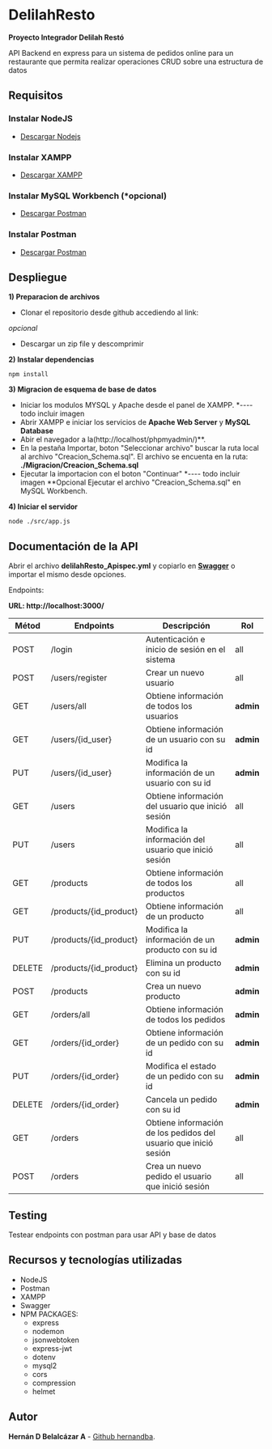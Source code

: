 # DelilahResto
**Proyecto Integrador Delilah Restó**

 API Backend en express para un sistema de pedidos online para un restaurante que permita realizar 
 operaciones CRUD sobre una estructura de datos
## Requisitos

### Instalar NodeJS
  - [Descargar Nodejs](https://nodejs.org/en/download/)

### Instalar XAMPP
  - [Descargar XAMPP](https://www.apachefriends.org/es/download.html)

### Instalar MySQL Workbench (*opcional)
  - [Descargar Postman](https://www.postman.com/product/api-client/)

### Instalar Postman
  - [Descargar Postman](https://www.postman.com/product/api-client/)

## Despliegue
**1) Preparacion de archivos**

* Clonar el repositorio desde github accediendo al link: 

*opcional*
* Descargar un zip file y descomprimir

**2) Instalar dependencias**
```
npm install
```

**3) Migracion de esquema de base de datos**
* Iniciar los modulos MYSQL y Apache desde el panel de XAMPP.
*----todo incluir imagen
* Abrir XAMPP e iniciar los servicios de **Apache Web Server** y **MySQL Database**
* Abir el navegador a la(http://localhost/phpmyadmin/)**.
* En la pestaña Importar, boton "Seleccionar archivo" buscar la ruta local al archivo "Creacion_Schema.sql". 
El archivo se encuenta en la ruta: **./Migracion/Creacion_Schema.sql**
* Ejecutar la importacion con el boton "Continuar"
*---- todo incluir imagen
**Opcional
Ejecutar el archivo "Creacion_Schema.sql" en MySQL Workbench.


**4) Iniciar el servidor**

```
node ./src/app.js
```

## Documentación de la API

Abrir el archivo **delilahResto_Apispec.yml** y copiarlo en **[Swagger](https://editor.swagger.io/)** o importar el mismo desde opciones.

Endpoints:

**URL: http://localhost:3000/**

| Métod | Endpoints | Descripción | Rol |
| ---- | ---- | ---- | ---- |
| POST | /login | Autenticación e inicio de sesión en el sistema | all |
| POST | /users/register | Crear un nuevo usuario | all |
| GET | /users/all | Obtiene información de todos los usuarios | **admin** |
| GET | /users/{id_user} | Obtiene información de un usuario con su id | **admin** |
| PUT | /users/{id_user} | Modifica la información de un usuario con su id | **admin** |
| GET | /users | Obtiene información del usuario que inició sesión | all |
| PUT | /users | Modifica la información del usuario que inició sesión | all |
| GET | /products | Obtiene información de todos los productos | all |
| GET | /products/{id_product} | Obtiene información de un producto | all |
| PUT | /products/{id_product} | Modifica la información de un producto con su id | **admin** |
| DELETE | /products/{id_product} | Elimina un producto con su id | **admin** |
| POST | /products | Crea un nuevo producto | **admin** |
| GET | /orders/all | Obtiene información de todos los pedidos | **admin** |
| GET | /orders/{id_order} | Obtiene información de un pedido con su id | **admin** |
| PUT | /orders/{id_order} | Modifica el estado de un pedido con su id | **admin** |
| DELETE | /orders/{id_order} | Cancela un pedido con su id | **admin** |
| GET | /orders | Obtiene información de los pedidos del usuario que inició sesión | all |
| POST | /orders | Crea un nuevo pedido el usuario que inició sesión | all |
## Testing
Testear endpoints con postman para usar API y base de datos

## Recursos y tecnologías utilizadas
* NodeJS
* Postman
* XAMPP
* Swagger
* NPM PACKAGES:
  * express
  * nodemon
  * jsonwebtoken
  * express-jwt
  * dotenv
  * mysql2
  * cors
  * compression
  * helmet

## Autor
**Hernán D Belalcázar A** - [Github hernandba](https://github.com/hernandba).
